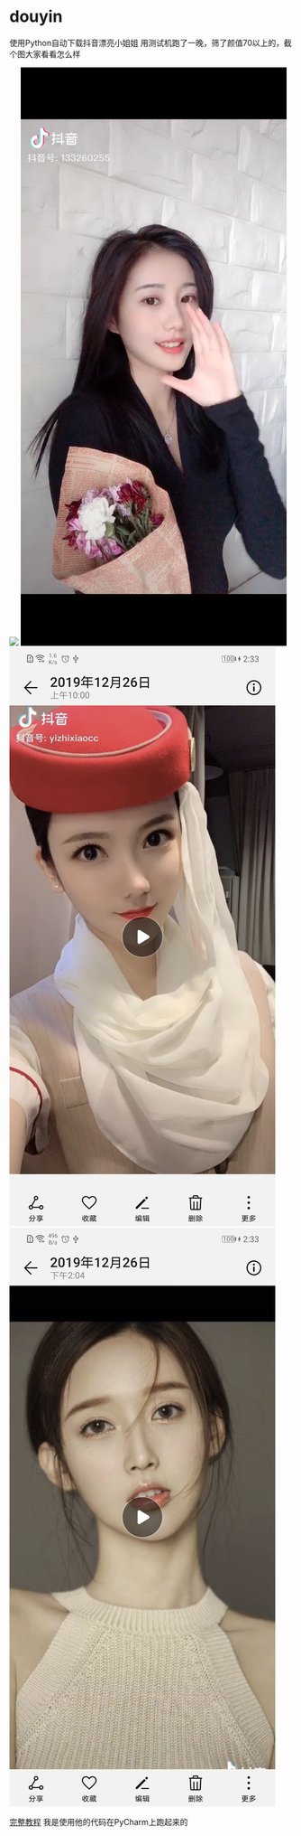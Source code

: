 # douyin
使用Python自动下载抖音漂亮小姐姐
用测试机跑了一晚，筛了颜值70以上的，截个图大家看看怎么样


![](https://github.com/kzqsky/douyin/blob/master/images/device-2019-12-26-142707.png?raw=true)
![](https://github.com/kzqsky/douyin/blob/master/images/device-2019-12-26-143223.png?raw=true)
![](https://github.com/kzqsky/douyin/blob/master/images/device-2019-12-26-143310.png?raw=true)
![](https://github.com/kzqsky/douyin/blob/master/images/device-2019-12-26-143341.png?raw=true)

[完整教程](https://mp.weixin.qq.com/s/SqTXtAlb-Sb4ntzCUtbyAQ)
我是使用他的代码在PyCharm上跑起来的
